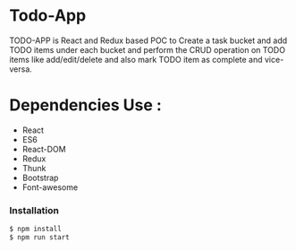 # Todo-App

TODO-APP is React and Redux based POC to Create a task bucket and add TODO items under each bucket and perform the CRUD operation on TODO items like add/edit/delete and also mark TODO item as complete and vice-versa.

# Dependencies Use :

  - React
  - ES6
  - React-DOM
  - Redux
  - Thunk
  - Bootstrap
  - Font-awesome

### Installation
```sh
$ npm install
$ npm run start
```